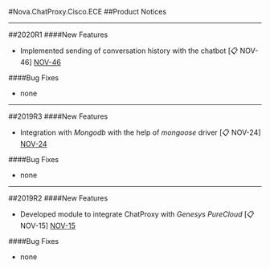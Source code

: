 [NOV-15]: https://sd.novait.com.ua/browse/NOV-15
[NOV-24]: https://sd.novait.com.ua/browse/NOV-24
[NOV-46]: https://sd.novait.com.ua/browse/NOV-46

#Nova.ChatProxy.Cisco.ECE
##Product Notices
***
##2020R1
####New Features
- Implemented sending of conversation history with the chatbot [:clipboard: NOV-46] [NOV-46]

####Bug Fixes
- none
***

##2019R3
####New Features
- Integration with *Mongodb* with the help of *mongoose* driver [:clipboard: NOV-24] [NOV-24]

####Bug Fixes
- none
***

##2019R2
####New Features
- Developed module to integrate ChatProxy with *Genesys PureCloud* [:clipboard: NOV-15] [NOV-15]

####Bug Fixes
- none